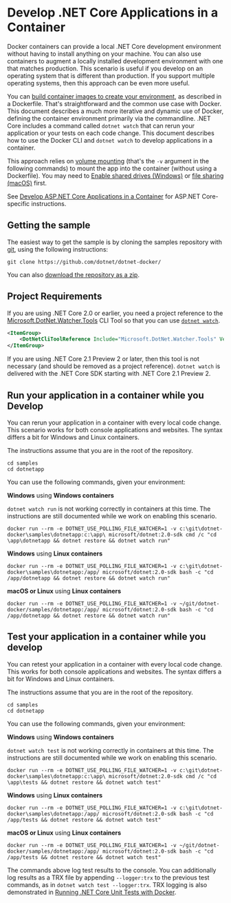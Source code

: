 # Develop .NET Core Applications in a Container

Docker containers can provide a local .NET Core development environment without having to install anything on your machine. You can also use containers to augment a locally installed development environment with one that matches production. This scenario is useful if you develop on an operating system that is different than production. If you support multiple operating systems, then this approach can be even more useful.

You can [build container images to create your environment](README.md), as described in a Dockerfile. That's straightforward and the common use case with Docker. This document describes a much more iterative and dynamic use of Docker, defining the container environment primarily via the commandline. .NET Core includes a command called `dotnet watch` that can rerun your application or your tests on each code change. This document describes how to use the Docker CLI and `dotnet watch` to develop applications in a container.

This approach relies on [volume mounting](https://docs.docker.com/engine/admin/volumes/volumes/) (that's the `-v` argument in the following commands) to mount the app into the container (without using a Dockerfile). You may need to [Enable shared drives (Windows)](https://docs.docker.com/docker-for-windows/#shared-drives) or [file sharing (macOS)](https://docs.docker.com/docker-for-mac/#file-sharing) first.

See [Develop ASP.NET Core Applications in a Container](../aspnetapp/aspnet-docker-dev-in-container.md) for ASP.NET Core-specific instructions.

## Getting the sample

The easiest way to get the sample is by cloning the samples repository with [git](https://git-scm.com/downloads), using the following instructions:

```console
git clone https://github.com/dotnet/dotnet-docker/
```

You can also [download the repository as a zip](https://github.com/dotnet/dotnet-docker/archive/master.zip).

## Project Requirements

If you are using .NET Core 2.0 or earlier, you need a project reference to the  [Microsoft.DotNet.Watcher.Tools](https://www.nuget.org/packages/Microsoft.DotNet.Watcher.Tools/) CLI Tool so that you can use [`dotnet watch`](https://docs.microsoft.com/aspnet/core/tutorials/dotnet-watch).

```xml
<ItemGroup>
    <DotNetCliToolReference Include="Microsoft.DotNet.Watcher.Tools" Version="2.0.0" />
</ItemGroup>
```

If you are using .NET Core 2.1 Preview 2 or later, then this tool is not necessary (and should be removed as a project reference). `dotnet watch` is delivered with the .NET Core SDK starting with .NET Core 2.1 Preview 2.

## Run your application in a container while you Develop

You can rerun your application in a container with every local code change. This scenario works for both console applications and websites. The syntax differs a bit for Windows and Linux containers.

The instructions assume that you are in the root of the repository.

```console
cd samples
cd dotnetapp
```

You can use the following commands, given your environment:

**Windows** using **Windows containers**

`dotnet watch run` is not working correctly in containers at this time. The instructions are still documented while we work on enabling this scenario.

```console
docker run --rm -e DOTNET_USE_POLLING_FILE_WATCHER=1 -v c:\git\dotnet-docker\samples\dotnetapp:c:\app\ microsoft/dotnet:2.0-sdk cmd /c "cd \app\dotnetapp && dotnet restore && dotnet watch run"
```

**Windows** using **Linux containers**

```console
docker run --rm -e DOTNET_USE_POLLING_FILE_WATCHER=1 -v c:\git\dotnet-docker\samples\dotnetapp:/app/ microsoft/dotnet:2.0-sdk bash -c "cd /app/dotnetapp && dotnet restore && dotnet watch run"
```

**macOS or Linux** using **Linux containers**

```console
docker run --rm -e DOTNET_USE_POLLING_FILE_WATCHER=1 -v ~/git/dotnet-docker/samples/dotnetapp:/app/ microsoft/dotnet:2.0-sdk bash -c "cd /app/dotnetapp && dotnet restore && dotnet watch run"
```

## Test your application in a container while you develop

You can retest your application in a container with every local code change. This works for both console applications and websites. The syntax differs a bit for Windows and Linux containers.

The instructions assume that you are in the root of the repository.

```console
cd samples
cd dotnetapp
```

You can use the following commands, given your environment:

**Windows** using **Windows containers**

`dotnet watch test` is not working correctly in containers at this time. The instructions are still documented while we work on enabling this scenario.

```console
docker run --rm -e DOTNET_USE_POLLING_FILE_WATCHER=1 -v c:\git\dotnet-docker\samples\dotnetapp:c:\app\ microsoft/dotnet:2.0-sdk cmd /c "cd \app\tests && dotnet restore && dotnet watch test"
```

**Windows** using **Linux containers**

```console
docker run --rm -e DOTNET_USE_POLLING_FILE_WATCHER=1 -v c:\git\dotnet-docker\samples\dotnetapp:/app/ microsoft/dotnet:2.0-sdk bash -c "cd /app/tests && dotnet restore && dotnet watch test"
```

**macOS or Linux** using **Linux containers**

```console
docker run --rm -e DOTNET_USE_POLLING_FILE_WATCHER=1 -v ~/git/dotnet-docker/samples/dotnetapp:/app/ microsoft/dotnet:2.0-sdk bash -c "cd /app/tests && dotnet restore && dotnet watch test"
```

The commands above log test results to the console. You can additionally log results as a TRX file by appending `--logger:trx` to the previous test commands, as in `dotnet watch test --logger:trx`. TRX logging is also demonstrated in [Running .NET Core Unit Tests with Docker](dotnet-docker-unit-testing.md).